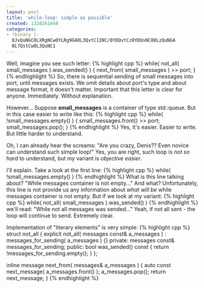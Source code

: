 ```yaml
---
layout: post
title: 'while-loop: simple as possible'
created: 1328261448
categories:
- !binary |-
  0JvQuNGC0LXRgNCw0YLRg9GA0L3QvtC1INC/0YDQvtCz0YDQsNC80LzQuNGA
  0L7QstCw0L3QuNC1
---
```

Well, imagine you see such letter:
{% highlight cpp %}
while( not_all( small_messages ).was_sended() ) {
    next_from( small_messages ) >> port;
}
{% endhighlight %}
So, there is sequential sending of small messages into port, until messages exists. We omit details about port's type and about message format, it doesn't matter. Important that this letter is clear for anyone. Immediately. Without explanation.

However... Suppose **small_messages** is a container of type std::queue. But in this case easier to write like this:
{% highlight cpp %}
while( !small_messages.empty() ) {
    small_messages.front() >> port;
    small_messages.pop();
}
{% endhighlight %}
Yes, it's easier. Easier to write. But little harder to understand.

Oh, I can already hear the screams: "Are you crazy, Denis?? Even novice can understand such simple loop!" Yes, you are right, such loop is *not so hard* to understand, but my variant is *objective easier*. 

I'll explain. Take a look at the first line:
{% highlight cpp %}
while( !small_messages.empty() )
{% endhighlight %}
What is this line talking about? "While messages container is not empty..." And what? Unfortunately, this line is not provide us any information about *what will be* while messages container is not empty. But if we look at my variant:
{% highlight cpp %}
while( not_all( small_messages ).was_sended() )
{% endhighlight %}
we'll read: "While not all messages was sended..." Yeah, if not all sent - the loop will continue to send. Extremely clear.

Implementation of "literary elements" is very simple:
{% highlight cpp %}
struct not_all {
    explicit not_all( messages const& a_messages ) :
            messages_for_sending( a_messages ) {}
private:
    messages const& messages_for_sending;
public:
    bool was_sended() const {
        return !messages_for_sending.empty();
    }
};

inline message next_from( messages& a_messages ) {
    auto const next_message( a_messages.front() );
    a_messages.pop();
    return next_message;
}
{% endhighlight %}
